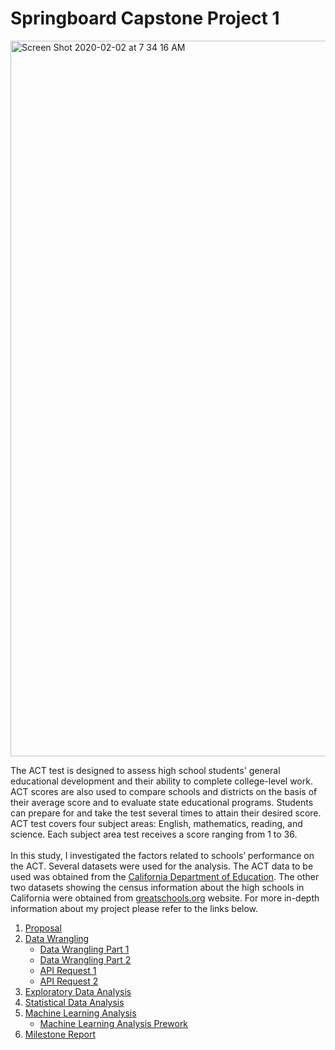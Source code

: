 # Springboard Capstone Project 1

<img width="1145" alt="Screen Shot 2020-02-02 at 7 34 16 AM" src="https://user-images.githubusercontent.com/55601793/73610681-f6697380-458e-11ea-8b5b-e426cb1156d1.png">

The ACT test is designed to assess high school students' general educational development and their ability to complete college-level work. ACT scores are also used to compare schools and districts on the basis of their average score and to evaluate state educational programs. Students can prepare for and take the test several times to attain their desired score.  ACT test covers four subject areas: English, mathematics, reading, and science. Each subject area test receives a score ranging from 1 to 36.</br></br>
In this study, I investigated the factors  related to schools’ performance on the ACT. Several datasets were used for the analysis. The ACT data to be used was obtained from the 
  [California Department of Education](https://www.cde.ca.gov/ds/sp/ai/). The other two datasets showing the census information about the high schools in California were obtained from 
  [greatschools.org](https://www.greatschools.org/california) website. 
For more in-depth information about my project please refer to the links below.

1. [Proposal](https://github.com/Meralbalik/Capstone-Project-1/blob/master/Proposal.pdf)
2. [Data Wrangling](https://github.com/Meralbalik/Capstone-Project-1/blob/master/%20Data%20Wrangling%20Report.pdf)
   - [Data Wrangling Part 1](https://github.com/Meralbalik/Capstone-Project-1/blob/master/Data%20Wrangling%20Part%201.ipynb)
   -  [Data Wrangling Part 2 ](https://github.com/Meralbalik/Capstone-Project-1/blob/master/Data%20Wrangling%20Part%202.ipynb)
     - [API Request 1](https://github.com/Meralbalik/Capstone-Project-1/blob/master/API%20Request%201.ipynb)
     - [API Request 2](https://github.com/Meralbalik/Capstone-Project-1/blob/master/API%20Request%202.ipynb)
3. [Exploratory Data Analysis](https://github.com/Meralbalik/Capstone-Project-1/blob/master/Exploratory%20Data%20Analysis.ipynb)
4. [Statistical Data Analysis](https://github.com/Meralbalik/Capstone-Project-1/blob/master/Statistical%20Data%20Analysis.ipynb)
5. [Machine Learning Analysis ](https://github.com/Meralbalik/Capstone-Project-1/blob/master/Machine%20Learning%20.ipynb)
   - [Machine Learning Analysis Prework](https://github.com/Meralbalik/Capstone-Project-1/blob/master/Machine%20Learning%20Prework.ipynb)
6. [Milestone Report](https://github.com/Meralbalik/Capstone-Project-1/blob/master/Milestone%20Report%20.pdf)
